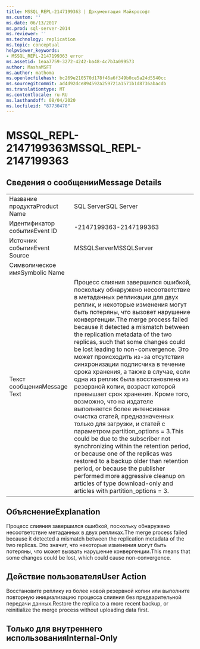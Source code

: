 ```yaml
---
title: MSSQL_REPL-2147199363 | Документация Майкрософт
ms.custom: ''
ms.date: 06/13/2017
ms.prod: sql-server-2014
ms.reviewer: ''
ms.technology: replication
ms.topic: conceptual
helpviewer_keywords:
- MSSQL_REPL-2147199363 error
ms.assetid: 1eaa7759-3272-4242-ba48-4c7b3a099573
author: MashaMSFT
ms.author: mathoma
ms.openlocfilehash: bc269e210570d178f46a6f349b0ce5a24d5540cc
ms.sourcegitcommit: ad4d92dce894592a259721a1571b1d8736abacdb
ms.translationtype: MT
ms.contentlocale: ru-RU
ms.lasthandoff: 08/04/2020
ms.locfileid: "87730478"
---
```

# <a name="mssql_repl-2147199363"></a><span data-ttu-id="cbd23-102">MSSQL_REPL-2147199363</span><span class="sxs-lookup"><span data-stu-id="cbd23-102">MSSQL_REPL-2147199363</span></span>
    
## <a name="message-details"></a><span data-ttu-id="cbd23-103">Сведения о сообщении</span><span class="sxs-lookup"><span data-stu-id="cbd23-103">Message Details</span></span>  
  
|||  
|-|-|  
|<span data-ttu-id="cbd23-104">Название продукта</span><span class="sxs-lookup"><span data-stu-id="cbd23-104">Product Name</span></span>|<span data-ttu-id="cbd23-105">SQL Server</span><span class="sxs-lookup"><span data-stu-id="cbd23-105">SQL Server</span></span>|  
|<span data-ttu-id="cbd23-106">Идентификатор события</span><span class="sxs-lookup"><span data-stu-id="cbd23-106">Event ID</span></span>|<span data-ttu-id="cbd23-107">-2147199363</span><span class="sxs-lookup"><span data-stu-id="cbd23-107">-2147199363</span></span>|  
|<span data-ttu-id="cbd23-108">Источник события</span><span class="sxs-lookup"><span data-stu-id="cbd23-108">Event Source</span></span>|<span data-ttu-id="cbd23-109">MSSQLServer</span><span class="sxs-lookup"><span data-stu-id="cbd23-109">MSSQLServer</span></span>|  
|<span data-ttu-id="cbd23-110">Символическое имя</span><span class="sxs-lookup"><span data-stu-id="cbd23-110">Symbolic Name</span></span>||  
|<span data-ttu-id="cbd23-111">Текст сообщения</span><span class="sxs-lookup"><span data-stu-id="cbd23-111">Message Text</span></span>|<span data-ttu-id="cbd23-112">Процесс слияния завершился ошибкой, поскольку обнаружено несоответствие в метаданных репликации для двух реплик, и некоторые изменения могут быть потеряны, что вызовет нарушение конвергенции.</span><span class="sxs-lookup"><span data-stu-id="cbd23-112">The merge process failed because it detected a mismatch between the replication metadata of the two replicas, such that some changes could be lost leading to non-convergence.</span></span> <span data-ttu-id="cbd23-113">Это может происходить из-за отсутствия синхронизации подписчика в течение срока хранения, а также в случае, если одна из реплик была восстановлена из резервной копии, возраст которой превышает срок хранения. Кроме того, возможно, что на издателе выполняется более интенсивная очистка статей, предназначенных только для загрузки, и статей с параметром partition_options = 3.</span><span class="sxs-lookup"><span data-stu-id="cbd23-113">This could be due to the subscriber not synchronizing within the retention period, or because one of the replicas was restored to a backup older than retention period, or because the publisher performed more aggressive cleanup on articles of type download-only and articles with partition_options = 3.</span></span>|  
  
## <a name="explanation"></a><span data-ttu-id="cbd23-114">Объяснение</span><span class="sxs-lookup"><span data-stu-id="cbd23-114">Explanation</span></span>  
 <span data-ttu-id="cbd23-115">Процесс слияния завершился ошибкой, поскольку обнаружено несоответствие метаданных в двух репликах.</span><span class="sxs-lookup"><span data-stu-id="cbd23-115">The merge process failed because it detected a mismatch between the replication metadata of the two replicas.</span></span> <span data-ttu-id="cbd23-116">Это значит, что некоторые изменения могут быть потеряны, что может вызвать нарушение конвергенции.</span><span class="sxs-lookup"><span data-stu-id="cbd23-116">This means that some changes could be lost, which could cause non-convergence.</span></span>  
  
## <a name="user-action"></a><span data-ttu-id="cbd23-117">Действие пользователя</span><span class="sxs-lookup"><span data-stu-id="cbd23-117">User Action</span></span>  
 <span data-ttu-id="cbd23-118">Восстановите реплику из более новой резервной копии или выполните повторную инициализацию процесса слияния без предварительной передачи данных.</span><span class="sxs-lookup"><span data-stu-id="cbd23-118">Restore the replica to a more recent backup, or reinitialize the merge process without uploading data first.</span></span>  
  
## <a name="internal-only"></a><span data-ttu-id="cbd23-119">Только для внутреннего использования</span><span class="sxs-lookup"><span data-stu-id="cbd23-119">Internal-Only</span></span>  
  
